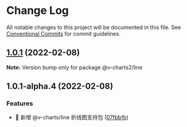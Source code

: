 # Change Log

All notable changes to this project will be documented in this file.
See [Conventional Commits](https://conventionalcommits.org) for commit guidelines.

## [1.0.1](https://github.com/denaro-org/v-charts2/compare/v1.0.1-alpha.5...v1.0.1) (2022-02-08)

**Note:** Version bump only for package @v-charts2/line





## 1.0.1-alpha.4 (2022-02-08)


### Features

* 🎸 新增 @v-charts/line 折线图支持包 ([07fbbfb](https://github.com/denaro-org/v-charts2/commit/07fbbfb3baafeeade8d32698bc2e459ef577fdcf))
